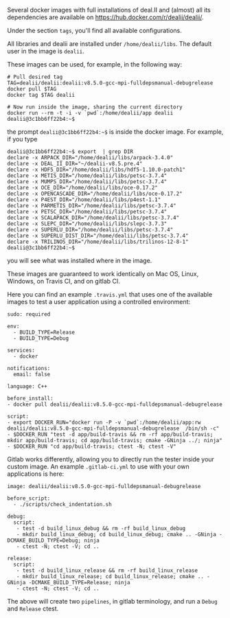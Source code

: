  Several docker images with full installations of deal.II and (almost) all its dependencies are
available on https://hub.docker.com/r/dealii/dealii/.

Under the section `tags`, you'll find all available configurations. 

All libraries and dealii are installed under `/home/dealii/libs`. The default user in the image is `dealii`.

These images can be used, for example, in the following way:
~~~
# Pull desired tag
TAG=dealii/dealii:dealii:v8.5.0-gcc-mpi-fulldepsmanual-debugrelease
docker pull $TAG
docker tag $TAG dealii

# Now run inside the image, sharing the current directory
docker run --rm -t -i -v `pwd`:/home/dealii/app dealii
dealii@3c1bb6ff22b4:~$
~~~
the prompt `dealii@3c1bb6ff22b4:~$` is inside the docker image. For example, if you type
~~~
dealii@3c1bb6ff22b4:~$ export  | grep DIR
declare -x ARPACK_DIR="/home/dealii/libs/arpack-3.4.0"
declare -x DEAL_II_DIR="~/dealii-v8.5.pre.4"
declare -x HDF5_DIR="/home/dealii/libs/hdf5-1.10.0-patch1"
declare -x METIS_DIR="/home/dealii/libs/petsc-3.7.4"
declare -x MUMPS_DIR="/home/dealii/libs/petsc-3.7.4"
declare -x OCE_DIR="/home/dealii/libs/oce-0.17.2"
declare -x OPENCASCADE_DIR="/home/dealii/libs/oce-0.17.2"
declare -x P4EST_DIR="/home/dealii/libs/p4est-1.1"
declare -x PARMETIS_DIR="/home/dealii/libs/petsc-3.7.4"
declare -x PETSC_DIR="/home/dealii/libs/petsc-3.7.4"
declare -x SCALAPACK_DIR="/home/dealii/libs/petsc-3.7.4"
declare -x SLEPC_DIR="/home/dealii/libs/slepc-3.7.3"
declare -x SUPERLU_DIR="/home/dealii/libs/petsc-3.7.4"
declare -x SUPERLU_DIST_DIR="/home/dealii/libs/petsc-3.7.4"
declare -x TRILINOS_DIR="/home/dealii/libs/trilinos-12-8-1"
dealii@3c1bb6ff22b4:~$ 
~~~
you will see what was installed where in the image.

These images are guaranteed to work identically on Mac OS, Linux, Windows, on Travis CI, and on gitlab CI. 

Here you can find an example `.travis.yml` that uses one of the available images to test a user application using a controlled environment:

~~~
sudo: required

env:
  - BUILD_TYPE=Release
  - BUILD_TYPE=Debug

services:
  - docker

notifications:
  email: false

language: C++

before_install:
- docker pull dealii/dealii:v8.5.0-gcc-mpi-fulldepsmanual-debugrelease

script:
- export DOCKER_RUN="docker run -P -v `pwd`:/home/dealii/app:rw dealii/dealii:v8.5.0-gcc-mpi-fulldepsmanual-debugrelease  /bin/sh -c"
- $DOCKER_RUN "test -d app/build-travis && rm -rf app/build-travis; mkdir app/build-travis; cd app/build-travis; cmake -GNinja ../; ninja"
- $DOCKER_RUN "cd app/build-travis; ctest -N; ctest -V"
~~~

Gitlab works differently, allowing you to directly run the tester inside your custom image. An example `.gitlab-ci.yml` to use with your own applications is here:

~~~
image: dealii/dealii:v8.5.0-gcc-mpi-fulldepsmanual-debugrelease

before_script:
  - ./scripts/check_indentation.sh

debug:
  script:
   - test -d build_linux_debug && rm -rf build_linux_debug
   - mkdir build_linux_debug; cd build_linux_debug; cmake .. -GNinja -DCMAKE_BUILD_TYPE=Debug; ninja
   - ctest -N; ctest -V; cd ..

release:
  script:
   - test -d build_linux_release && rm -rf build_linux_release
   - mkdir build_linux_release; cd build_linux_release; cmake .. -GNinja -DCMAKE_BUILD_TYPE=Release; ninja
   - ctest -N; ctest -V; cd ..
~~~

The above will create two `pipelines`, in gitlab terminology, and run a `Debug` and `Release` ctest.